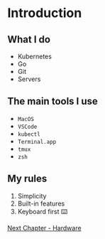 # Introduction

## What I do
* Kubernetes
* Go
* Git
* Servers

## The main tools I use 
* `MacOS`
* `VSCode`
* `kubectl`
* `Terminal.app`
* `tmux`
* `zsh`

## My rules
1. Simplicity
2. Built-in features
4. Keyboard first ⌨️

[Next Chapter - Hardware](01-hardware.md)
